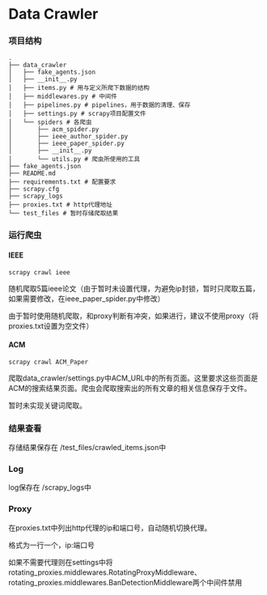 # Data Crawler

### 项目结构

```shell
.
├── data_crawler
│   ├── fake_agents.json
│   ├── __init__.py
│   ├── items.py # 用与定义所爬下数据的结构
│   ├── middlewares.py # 中间件
│   ├── pipelines.py # pipelines，用于数据的清理、保存
│   ├── settings.py # scrapy项目配置文件
│   └── spiders # 各爬虫
│       ├── acm_spider.py
│       ├── ieee_author_spider.py
│       ├── ieee_paper_spider.py
│       ├── __init__.py
│       └── utils.py # 爬虫所使用的工具
├── fake_agents.json
├── README.md
├── requirements.txt # 配置要求
├── scrapy.cfg
├── scrapy_logs
├── proxies.txt # http代理地址
└── test_files # 暂时存储爬取结果
```

### 运行爬虫

#### IEEE

```shell
scrapy crawl ieee
```

随机爬取5篇ieee论文（由于暂时未设置代理，为避免ip封锁，暂时只爬取五篇，如果需要修改，在ieee_paper_spider.py中修改）

由于暂时使用随机爬取，和proxy判断有冲突，如果进行，建议不使用proxy（将proxies.txt设置为空文件）

#### ACM

```shell
scrapy crawl ACM_Paper
```

爬取data_crawler/settings.py中ACM_URL中的所有页面。这里要求这些页面是ACM的搜索结果页面。爬虫会爬取搜索出的所有文章的相关信息保存于文件。

暂时未实现关键词爬取。

### 结果查看

存储结果保存在 /test_files/crawled_items.json中

### Log

log保存在 /scrapy_logs中

### Proxy

在proxies.txt中列出http代理的ip和端口号，自动随机切换代理。

格式为一行一个，ip:端口号

如果不需要代理则在settings中将rotating_proxies.middlewares.RotatingProxyMiddleware、rotating_proxies.middlewares.BanDetectionMiddleware两个中间件禁用